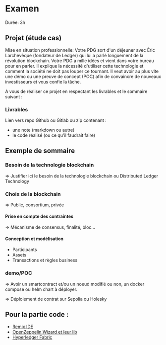 # Examen

Durée: 3h

## Projet (étude cas)

Mise en situation professionnelle: Votre PDG sort d'un déjeuner avec Éric Larchevêque (fondateur de Ledger) qui lui a parlé longuement de la révolution blockchain. Votre PDG a mille idées et vient dans votre bureau pour en parler. Il explique la nécessité d'utiliser cette technologie et comment la société ne doit pas louper ce tournant.
Il veut avoir au plus vite une démo ou une preuve de concept (POC) afin de convaincre de nouveaux investisseurs et vous confie la tâche.

A vous de réaliser ce projet en respectant les livrables et le sommaire suivant :

### Livrables

Lien vers repo Github ou Gitlab ou zip contenant :

- une note (markdown ou autre)
- le code réalisé (ou ce qu'il faudrait faire)

## Exemple de sommaire

### Besoin de la technologie blockchain

=> Justifier ici le besoin de la technologie blockchain ou Distributed Ledger Technology

### Choix de la blockchain

=> Public, consortium, privée

#### Prise en compte des contraintes

=> Mécanisme de consensus, finalité, bloc...

#### Conception et modélisation

- Participants
- Assets
- Transactions et règles business

### demo/POC

=> Avoir un smartcontract et/ou un noeud modifié ou non, un docker compose ou helm chart à déployer.

=> Déploiement de contrat sur Sepolia ou Holesky

## Pour la partie code :

- [Remix IDE](https://remix.ethereum.org/)
- [OpenZeppelin Wizard et leur lib](https://docs.openzeppelin.com/contracts/5.x/wizard)
- [Hyperledger Fabric](https://www.hyperledger.org/projects/fabric)

